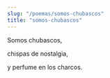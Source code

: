 ```yaml
---
slug: "/poemas/somos-chubascos"
title: "somos-chubascos"
---
```

Somos chubascos,

chispas de nostalgia,

y perfume en los charcos.